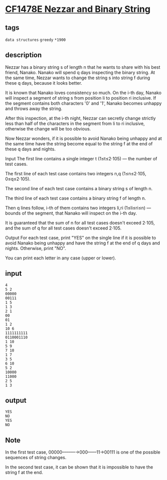 # [CF1478E Nezzar and Binary String](https://codeforces.com/contest/1478/problem/E)

## tags
`data structures` `greedy` `*1900`

## description

Nezzar has a binary string s of length n that he wants to share with his best friend, Nanako. Nanako will spend q days inspecting the binary string. At the same time, Nezzar wants to change the string s into string f during these q days, because it looks better.

It is known that Nanako loves consistency so much. On the i-th day, Nanako will inspect a segment of string s from position li to position ri inclusive. If the segment contains both characters '0' and '1', Nanako becomes unhappy and throws away the string.

After this inspection, at the i-th night, Nezzar can secretly change strictly less than half of the characters in the segment from li to ri inclusive, otherwise the change will be too obvious.

Now Nezzar wonders, if it is possible to avoid Nanako being unhappy and at the same time have the string become equal to the string f at the end of these q days and nights.

Input
The first line contains a single integer t (1≤t≤2⋅105) — the number of test cases.

The first line of each test case contains two integers n,q (1≤n≤2⋅105, 0≤q≤2⋅105).

The second line of each test case contains a binary string s of length n.

The third line of each test case contains a binary string f of length n.

Then q lines follow, i-th of them contains two integers li,ri (1≤li≤ri≤n)  — bounds of the segment, that Nanako will inspect on the i-th day.

It is guaranteed that the sum of n for all test cases doesn't exceed 2⋅105, and the sum of q for all test cases doesn't exceed 2⋅105.

Output
For each test case, print "YES" on the single line if it is possible to avoid Nanako being unhappy and have the string f at the end of q days and nights. Otherwise, print "NO".

You can print each letter in any case (upper or lower).

## input
```
4
5 2
00000
00111
1 5
1 3
2 1
00
01
1 2
10 6
1111111111
0110001110
1 10
5 9
7 10
1 7
3 5
6 10
5 2
10000
11000
2 5
1 3
```

## output
```
YES
NO
YES
NO
```


## Note
In the first test case, 00000––––––→000––––11→00111 is one of the possible sequences of string changes.

In the second test case, it can be shown that it is impossible to have the string f at the end.

